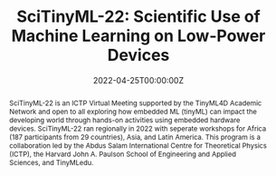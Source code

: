 ---
type: "courses"
title: "SciTinyML-22: Scientific Use of Machine Learning on Low-Power Devices"
title2: "A [TinyMLedu](https://tinyml.seas.harvard.edu) Workshop"
position: "Co-Organizer"
semesters: "Spring/Summer 2022"
# Code used for list order
semesterCode: "22.2"
date: "2022-04-25T00:00:00Z"

# Course Overiew Abstract.
abstract: SciTinyML-22 is an ICTP Virtual Meeting supported by the TinyML4D Academic Network and open to all exploring how embedded ML (tinyML) can impact the developing world through hands-on activities using embedded hardware devices. SciTinyML-22 ran regionally in 2022 with seperate workshops for Africa (187 participants from 29 countries), Asia, and Latin America. This program is a collaboration led by the Abdus Salam International Centre for Theoretical Physics (ICTP), the Harvard John A. Paulson School of Engineering and Applied Sciences, and TinyMLedu.

abstract2: TinyML is a subfield of Machine Learning focused on developing models that can be executed on small, realtime, low-power, and low-cost embedded devices. This allows for new scientific applications to be developed at an extremely low cost and at large scale. The TinyML process starts with collecting data from IoT devices, then training the collected dataset to extract knowledge patterns; these patterns are then packaged into a TinyML model that considers the target microprocessor’s limited resources such as memory and processing power. The resulting model is then deployed on embedded devices where it is used to evaluate new sensor data in real-time. Typically, power requirements are in the mW range and below which enables a variety of use-cases targeting battery operated devices. TinyML represents a collaborative effort between the embedded power systems and Machine Learning communities, which traditionally have operated independently.

abstract3: Workshop topics include an intorduction to (tiny)ML concepts, getting started with the TinyML training kit, examples of TinyML applications, and scientific applications of ML.

# Summary. An optional shortened abstract.
summary: SciTinyML-22 was a, five day, hands-on, virtual workshop exploring how embedded ML (tinyML) can impact the developing world through hands-on activities using embedded hardware devices. SciTinyML-22 was run regionally with seperate workshops for Africa (187 participants from 29 countries), Asia, and Latin America. This program was a collaboration led by the Abdus Salam International Centre for Theoretical Physics (ICTP), the Harvard John A. Paulson School of Engineering and Applied Sciences, and TinyMLedu.

# Roles in the course
roles:
- Co-desgined each of the workshop and lead coordination with partner organizations
- Co-designed and gave lectures
- Lead breakout room discussions
- Built the website

# Awards
#awards:
#- TBD

tags:
- TinyML
- STEM Education
- Artificial Intelligence

featured: false
outreach: true
projects: [TinyMLedu]

links:
- name: Website
  url: https://tinymledu.org/SciTinyML-22
- name: "Africa: My 1st Session Slides" #Convolutions for Hands-on Computer Vision Slides"
  url: https://tinymledu.org/SciTinyML-22/assets/slides/Convolutions_for_Hands-on_Computer_Vision.pdf
- name: Video
  url: https://youtu.be/Grf_21CXgo4
- name: "Africa: My 2nd Session Slides" #Data Pre-Processing for Hands-on Keyword Spotting Slides"
  url: https://tinymledu.org/SciTinyML-22/assets/slides/Data_Pre-Processing_for_Hands-on_Keyword_Spotting.pdf
- name: Video
  url: https://youtu.be/inWVs5HMakY

# Featured image -- named `featured.jpg/png` in this folder. 
image:
  caption: ''
  focal_point: ''
  preview_only: false

---